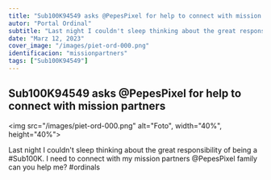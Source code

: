 ```yaml
---
title: "Sub100K94549 asks @PepesPixel for help to connect with mission partners"
autor: "Portal Ordinal"
subtitle: "Last night I couldn't sleep thinking about the great responsibility of being a #Sub100K. I need to connect with my mission partners @PepesPixel family can you help me? #ordinals"
date: "Marz 12, 2023"
cover_image: "/images/piet-ord-000.png"
identificacion: "missionpartners"
tags: ["Sub100K94549"]
---
```


## Sub100K94549 asks @PepesPixel for help to connect with mission partners

<img src="/images/piet-ord-000.png" alt="Foto", width="40%", height="40%">


Last night I couldn't sleep thinking about the great responsibility of being a #Sub100K. I need to connect with my mission partners @PepesPixel family can you help me? #ordinals